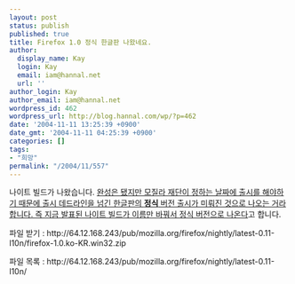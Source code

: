 ```yaml
---
layout: post
status: publish
published: true
title: Firefox 1.0 정식 한글판 나왔네요.
author:
  display_name: Kay
  login: Kay
  email: iam@hannal.net
  url: ''
author_login: Kay
author_email: iam@hannal.net
wordpress_id: 462
wordpress_url: http://blog.hannal.com/wp/?p=462
date: '2004-11-11 13:25:39 +0900'
date_gmt: '2004-11-11 04:25:39 +0900'
categories: []
tags:
- "희망"
permalink: "/2004/11/557"
---
```

<p>나이트 빌드가 나왔습니다. <a href="http://forums.mozilla.or.kr/viewtopic.php?p=5701#5701">완성은 됐지만 모질라 재단이 정하는 날짜에 출시를 해야하기 때문에 출시 데드라인을 넘긴 한글판의 <b>정식</b> 버전 출시가 미뤄진 것으로 나오는 거라 합니다. 즉 지금 발표된 나이트 빌드가 이름만 바꿔서 정식 버전으로 나온다</a>고 합니다.</p>
<p>파일 받기 : http://64.12.168.243/pub/mozilla.org/firefox/nightly/latest-0.11-l10n/firefox-1.0.ko-KR.win32.zip</p>
<p>파일 목록 : http://64.12.168.243/pub/mozilla.org/firefox/nightly/latest-0.11-l10n/</p>
